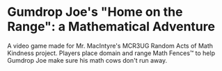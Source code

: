 # Gumdrop Joe's "Home on the Range": a Mathematical Adventure

A video game made for Mr. MacIntyre's MCR3UG Random Acts of Math Kindness project. Players place domain and range
Math Fences&trade; to help Gumdrop Joe make sure his math cows don't run away.